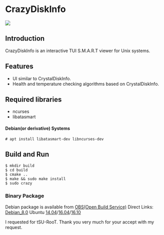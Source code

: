 # CrazyDiskInfo
![](http://raw.github.com/wiki/otakuto/CrazyDiskInfo/images/0.png)

## Introduction
CrazyDiskInfo is an interactive TUI S.M.A.R.T viewer for Unix systems.

## Features
* UI similar to CrystalDiskInfo.
* Health and temperature checking algorithms based on CrystalDiskInfo.

## Required libraries
* ncurses
* libatasmart

#### Debian(or derivative) Systems
```
# apt install libatasmart-dev libncurses-dev
```

## Build and Run
```
$ mkdir build
$ cd build
$ cmake ..
$ make && sudo make install
$ sudo crazy
```

### Binary Package
Debian package is available from [OBS(Open Build Service)](https://build.opensuse.org/package/show/home:tsuroot/CrazyDiskInfo)
Direct Links:
[Debian_8.0](http://download.opensuse.org/repositories/home:/tsuroot/Debian_8.0/)
Ubuntu [14.04](http://download.opensuse.org/repositories/home:/tsuroot/xUbuntu_14.04/)/[16.04](http://download.opensuse.org/repositories/home:/tsuroot/xUbuntu_16.04/)/[16.10](http://download.opensuse.org/repositories/home:/tsuroot/xUbuntu_16.10/)

I requested for tSU-RooT.
Thank you very much for your accept with my request.
